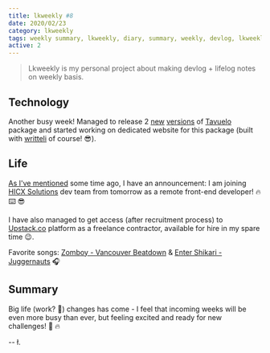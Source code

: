 ```yaml
---
title: lkweekly #8
date: 2020/02/23
category: lkweekly
tags: weekly summary, lkweekly, diary, summary, weekly, devlog, lkweekly2020, hicx, upstack, upstack.co, hicx solutions
active: 2
---
```


> Lkweekly is my personal project about making devlog + lifelog notes on weekly basis.

## Technology

Another busy week! Managed to release 2 [new](/notes/tavuelo-0120-release-notes/) [versions](/notes/tavuelo-0111-release-notes/) of [Tavuelo](https://www.npmjs.com/package/tavuelo) package and started working on dedicated website for this package (built with [writteli](https://github.com/writteli/writteli) of course! 😎).

## Life

[As I've mentioned](/notes/lkweekly-4/) some time ago, I have an announcement: I am joining [HICX Solutions](https://www.hicxsolutions.com/) dev team from tomorrow as a remote front-end developer! 🔥 ⌨️ 😎

I have also managed to get access (after recruitment process) to [Upstack.co](https://upstack.co) platform as a freelance contractor, available for hire in my spare time 😉.

Favorite songs: [Zomboy - Vancouver Beatdown](https://open.spotify.com/track/4BjK6hwNF7KZuT5sNTplbX?si=kr0HZ4ygQZ6VFV7Oj-RhPg) & [Enter Shikari - Juggernauts](https://open.spotify.com/track/3fitt5g65sz7NFbXFhQ75j?si=Bb8LVh3HSA62LN959VQHkA) 🎧

## Summary

Big life (work? 🤔) changes has come - I feel that incoming weeks will be even more busy than ever, but feeling excited and ready for new challenges! 💪 🔥

-- ł.
